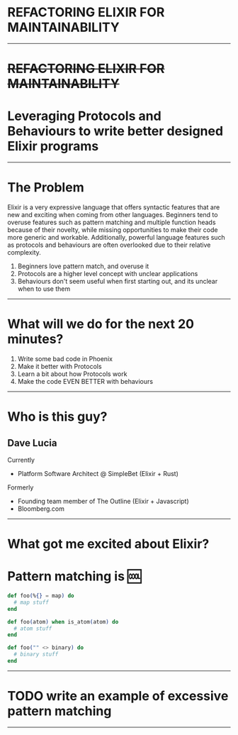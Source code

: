 <!-- $size: 16:9 -->
<!-- $theme: gaia -->


# REFACTORING ELIXIR FOR MAINTAINABILITY

---
# ~~REFACTORING ELIXIR FOR MAINTAINABILITY~~
# Leveraging Protocols and Behaviours to write better designed Elixir programs
---

# The Problem

Elixir is a very expressive language that offers syntactic features that are new and exciting when coming from other languages. Beginners tend to overuse features such as pattern matching and multiple function heads because of their novelty, while missing opportunities to make their code more generic and workable. Additionally, powerful language features such as protocols and behaviours are often overlooked due to their relative complexity.


1. Beginners love pattern match, and overuse it
2. Protocols are a higher level concept with unclear applications
3. Behaviours don't seem useful when first starting out, and its unclear when to use them

---
# What will we do for the next 20 minutes?
1. Write some bad code in Phoenix
2. Make it better with Protocols
3. Learn a bit about how Protocols work
4. Make the code EVEN BETTER with behaviours
---

# Who is this guy?


## Dave Lucia

Currently
* Platform Software Architect @ SimpleBet (Elixir + Rust)


Formerly
* Founding team member of The Outline (Elixir + Javascript)
* Bloomberg.com
---
# What got me excited about Elixir?
# Pattern matching is :cool:
```elixir
def foo(%{} = map) do
  # map stuff
end

def foo(atom) when is_atom(atom) do
  # atom stuff
end

def foo("" <> binary) do
  # binary stuff
end
```
---

# TODO write an example of excessive pattern matching
---
# 
